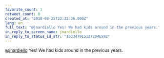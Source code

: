 ```yaml
---
favorite_count: 1
retweet_count: 0
created_at: "2018-08-25T22:32:36.000Z"
lang: en
full_text: "@jnardiello Yes! We had kids around in the previous years."
in_reply_to_screen_name: jnardiello
in_reply_to_status_id_str: "1033479151272046592"
---
```


[@jnardiello](https://twitter.com/jnardiello) Yes! We had kids around in the
previous years.
